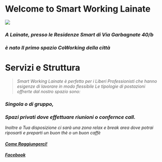# Welcome to Smart Working Lainate

![](https://ams3.digitaloceanspaces.com/sempionenews/2016/06/coworking-residenze.jpg)

### _A Lainate, presso le Residenze Smart di Via Garbagnate 40/b_ 
### _è nato Il primo spazio CoWorking della città_   

# Servizi e Struttura

>_Smart Working Lainate è perfetto per i Liberi Professionisti_ 
_che hanno esigenze di lavorare in modo flessibile_ 
_Le tipologie di postazioni offrerte dal nostro spazio sono:_ 

### _Singola o di gruppo,_ 
### _Spazi privati dove effettuare riunioni o confernce call._ 

_Inoltre a Tua disposizione ci sarà una zona relax e break area_ 
_dove potrai riposarti e preparti un buon thè o un buon caffè_  

#### **_[Come Raggiungerci!](https://www.google.com/maps/place/Via+Garbagnate,+40,+20020+Lainate+MI/data=!4m2!3m1!1s0x4786949b4475c127:0xf69ee47b2d416746?ved=2ahUKEwj2hu3X_vreAhUO3KQKHfYECDsQ8gEwAHoECAAQAQ)_**
#### **_[Facebook](https://www.facebook.com/SmartWorkingLainate/)_**

